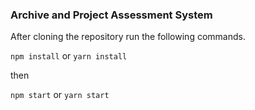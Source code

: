 ### Archive and Project Assessment System

After cloning the repository run the following commands.

`npm install`
or
`yarn install`

then

 `npm start`
 or
 `yarn start`

